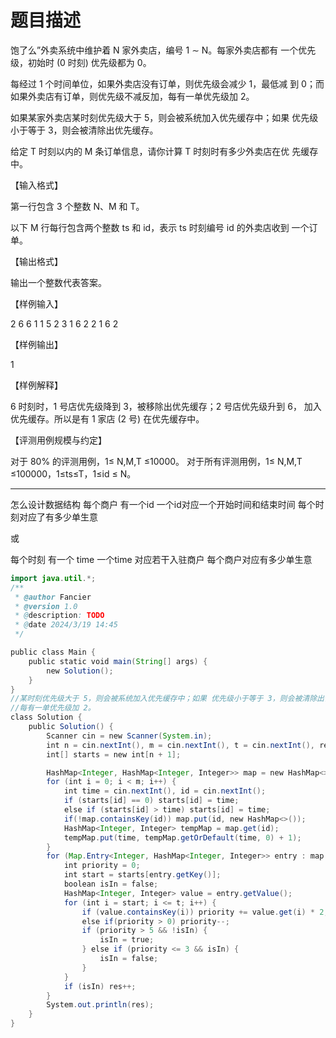 # 题目描述
饱了么”外卖系统中维护着 N 家外卖店，编号 1 ∼ N。每家外卖店都有 一个优先级，初始时 (0 时刻) 优先级都为 0。

每经过 1 个时间单位，如果外卖店没有订单，则优先级会减少 1，最低减 到 0；而如果外卖店有订单，则优先级不减反加，每有一单优先级加 2。

如果某家外卖店某时刻优先级大于 5，则会被系统加入优先缓存中；如果 优先级小于等于 3，则会被清除出优先缓存。

给定 T 时刻以内的 M 条订单信息，请你计算 T 时刻时有多少外卖店在优 先缓存中。

【输入格式】

第一行包含 3 个整数 N、M 和 T。

以下 M 行每行包含两个整数 ts 和 id，表示 ts 时刻编号 id 的外卖店收到 一个订单。

【输出格式】

输出一个整数代表答案。

【样例输入】

2 6 6
1 1
5 2
3 1
6 2
2 1
6 2

【样例输出】

1

【样例解释】

6 时刻时，1 号店优先级降到 3，被移除出优先缓存；2 号店优先级升到 6， 加入优先缓存。所以是有 1 家店 (2 号) 在优先缓存中。

【评测用例规模与约定】

对于 80% 的评测用例，1≤ N,M,T ≤10000。
对于所有评测用例，1≤ N,M,T ≤100000，1≤ts≤T，1≤id ≤ N。

---
怎么设计数据结构
每个商户 有一个id
一个id对应一个开始时间和结束时间
每个时刻对应了有多少单生意

或

每个时刻 有一个 time
一个time 对应若干入驻商户
每个商户对应有多少单生意



```java
import java.util.*;  
/**
 * @author Fancier
 * @version 1.0
 * @description: TODO
 * @date 2024/3/19 14:45
 */

public class Main {
    public static void main(String[] args) {
        new Solution();
    }
}
//某时刻优先级大于 5，则会被系统加入优先缓存中；如果 优先级小于等于 3，则会被清除出优先缓存。
//每有一单优先级加 2。
class Solution {
    public Solution() {
        Scanner cin = new Scanner(System.in);
        int n = cin.nextInt(), m = cin.nextInt(), t = cin.nextInt(), res = 0;
        int[] starts = new int[n + 1];

        HashMap<Integer, HashMap<Integer, Integer>> map = new HashMap<>();
        for (int i = 0; i < m; i++) {
            int time = cin.nextInt(), id = cin.nextInt();
            if (starts[id] == 0) starts[id] = time;
            else if (starts[id] > time) starts[id] = time;
            if(!map.containsKey(id)) map.put(id, new HashMap<>());
            HashMap<Integer, Integer> tempMap = map.get(id);
            tempMap.put(time, tempMap.getOrDefault(time, 0) + 1);
        }
        for (Map.Entry<Integer, HashMap<Integer, Integer>> entry : map.entrySet()) {
            int priority = 0;
            int start = starts[entry.getKey()];
            boolean isIn = false;
            HashMap<Integer, Integer> value = entry.getValue();
            for (int i = start; i <= t; i++) {
                if (value.containsKey(i)) priority += value.get(i) * 2;
                else if(priority > 0) priority--;
                if (priority > 5 && !isIn) {
                    isIn = true;
                } else if (priority <= 3 && isIn) {
                    isIn = false;
                }
            }
            if (isIn) res++;
        }
        System.out.println(res);
    }
}
```



